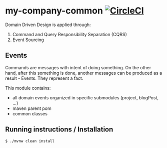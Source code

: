 
# my-company-common [![CircleCI](https://circleci.com/gh/ivans-innovation-lab/my-company-common.svg?style=svg)](https://circleci.com/gh/ivans-innovation-lab/my-company-common)

Domain Driven Design is applied through:

1. Command and Query Responsibility Separation (CQRS)
2. Event Sourcing

## Events

Commands are messages with intent of doing something. On the other hand, after this something is done, another messages can be produced as a result - Events. They represent a fact. 

This module contains:

- all domain events organized in specific submodules (project, blogPost, ...)
- maven parent pom
- common classes

## Running instructions / Installation

```bash
$ ./mvnw clean install
```



